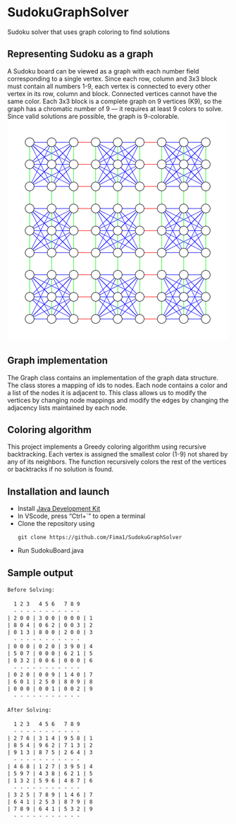 # SudokuGraphSolver
Sudoku solver that uses graph coloring to find solutions

## Representing Sudoku as a graph
A Sudoku board can be viewed as a graph with each number field corresponding to a single vertex. Since each row, column and 3x3 block must contain all numbers 1-9, each vertex is connected to every other vertex in its row, column and block. Connected vertices cannot have the same color. Each 3x3 block is a complete graph on 9 vertices (K9), so the graph has a chromatic number of 9 — it requires at least 9 colors to solve. Since valid solutions are possible, the graph is 9-colorable.    
![alt text](https://github.com/Fima1/SudokuGraphSolver/blob/main/sudokugraph_image.png?raw=true)
## Graph implementation
The Graph class contains an implementation of the graph data structure. The class stores a mapping of ids to nodes. Each node contains a color and a list of the nodes it is adjacent to. This class allows us to modify the vertices by changing node mappings and modify the edges by changing the adjacency lists maintained by each node.
## Coloring algorithm
This project implements a Greedy coloring algorithm using recursive backtracking. Each vertex is assigned the smallest color (1-9) not shared by any of its neighbors. The function recursively colors the rest of the vertices or backtracks if no solution is found.

## Installation and launch
- Install [Java Development Kit](https://code.visualstudio.com/docs/java/java-tutorial)
- In VScode, press “Ctrl+`” to open a terminal
- Clone the repository using
  ```
  git clone https://github.com/Fima1/SudokuGraphSolver
  ```
- Run SudokuBoard.java

## Sample output
```
Before Solving:

  1 2 3   4 5 6   7 8 9
  - - - - - - - - - - -
| 2 0 0 | 3 0 0 | 0 0 0 | 1
| 8 0 4 | 0 6 2 | 0 0 3 | 2
| 0 1 3 | 8 0 0 | 2 0 0 | 3
  - - - - - - - - - - -
| 0 0 0 | 0 2 0 | 3 9 0 | 4
| 5 0 7 | 0 0 0 | 6 2 1 | 5
| 0 3 2 | 0 0 6 | 0 0 0 | 6
  - - - - - - - - - - -
| 0 2 0 | 0 0 9 | 1 4 0 | 7
| 6 0 1 | 2 5 0 | 8 0 9 | 8
| 0 0 0 | 0 0 1 | 0 0 2 | 9
  - - - - - - - - - - -

After Solving:

  1 2 3   4 5 6   7 8 9
  - - - - - - - - - - -
| 2 7 6 | 3 1 4 | 9 5 8 | 1
| 8 5 4 | 9 6 2 | 7 1 3 | 2
| 9 1 3 | 8 7 5 | 2 6 4 | 3
  - - - - - - - - - - -
| 4 6 8 | 1 2 7 | 3 9 5 | 4
| 5 9 7 | 4 3 8 | 6 2 1 | 5
| 1 3 2 | 5 9 6 | 4 8 7 | 6
  - - - - - - - - - - -
| 3 2 5 | 7 8 9 | 1 4 6 | 7
| 6 4 1 | 2 5 3 | 8 7 9 | 8
| 7 8 9 | 6 4 1 | 5 3 2 | 9
  - - - - - - - - - - -
```
